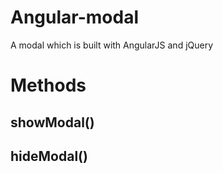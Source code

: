 # Angular-modal
A modal which is built with AngularJS and jQuery

# Methods

## showModal()

## hideModal()
